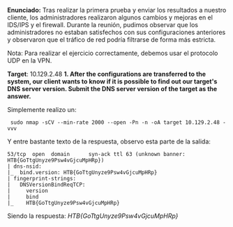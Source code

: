 **Enunciado:**
Tras realizar la primera prueba y enviar los resultados a nuestro cliente, los administradores realizaron algunos cambios y mejoras en el IDS/IPS y el firewall. Durante la reunión, pudimos observar que los administradores no estaban satisfechos con sus configuraciones anteriores y observaron que el tráfico de red podría filtrarse de forma más estricta.

Nota: Para realizar el ejercicio correctamente, debemos usar el protocolo UDP en la VPN.


**Target**: 10.129.2.48
**1. After the configurations are transferred to the system, our client wants to know if it is possible to find out our target's DNS server version. Submit the DNS server version of the target as the answer.**

Simplemente realizo un:
```
 sudo nmap -sCV --min-rate 2000 --open -Pn -n -oA target 10.129.2.48 -vvv
```

Y entre bastante texto de la respuesta, observo esta parte de la salida:
```
53/tcp  open  domain      syn-ack ttl 63 (unknown banner: HTB{GoTtgUnyze9Psw4vGjcuMpHRp})
| dns-nsid: 
|_  bind.version: HTB{GoTtgUnyze9Psw4vGjcuMpHRp}
| fingerprint-strings: 
|   DNSVersionBindReqTCP: 
|     version
|     bind
|_    HTB{GoTtgUnyze9Psw4vGjcuMpHRp}

```
Siendo la respuesta: *HTB{GoTtgUnyze9Psw4vGjcuMpHRp}*

